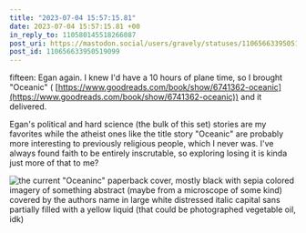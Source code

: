```yaml
---
title: "2023-07-04 15:57:15.81"
date: 2023-07-04 15:57:15.81 +00
in_reply_to: 110580145518266087
post_uri: https://mastodon.social/users/gravely/statuses/110656633950519099
post_id: 110656633950519099
---
```

fifteen: Egan again. I knew I'd have a 10 hours of plane time, so I brought "Oceanic" ( [https://www.goodreads.com/book/show/6741362-oceanic](https://www.goodreads.com/book/show/6741362-oceanic)) and it delivered.

Egan's political and hard science (the bulk of this set) stories are my favorites while the atheist ones like the title story "Oceanic" are probably more interesting to previously religious people, which I never was. I've always found faith to be entirely inscrutable, so exploring losing it is kinda just more of that to me?


![the current "Oceaninc" paperback cover, mostly black with sepia colored imagery of something abstract (maybe from a microscope of some kind) covered by the authors name in large white distressed italic capital sans partially filled with a yellow liquid (that could be photographed vegetable oil, idk)](/images/110656623388125398.jpg)

